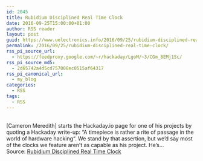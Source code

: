 ```yaml
---
id: 2045
title: Rubidium Disciplined Real Time Clock
date: 2016-09-25T15:00:00+01:00
author: RSS reader
layout: post
guid: https://www.uelectronics.info/2016/09/25/rubidium-disciplined-real-time-clock/
permalink: /2016/09/25/rubidium-disciplined-real-time-clock/
rss_pi_source_url:
  - https://feedproxy.google.com/~r/hackaday/LgoM/~3/CGm_8EMj1Sc/
rss_pi_source_md5:
  - 2d65742a4d5cd757008ec0515af64317
rss_pi_canonical_url:
  - my_blog
categories:
  - RSS
tags:
  - RSS
---
```

&#013;  
[Cameron Meredith] starts the Hackaday.io page for one of his projects by quoting a Hackaday write-up: “A timepiece is rather a rite of passage in the world of hardware hacking“. We stand by that assertion, but we’d say most of the clocks we feature aren’t as capable as his project. He’s…&#013;  
Source: <a href="https://feedproxy.google.com/~r/hackaday/LgoM/~3/CGm_8EMj1Sc/" target="_blank">Rubidium Disciplined Real Time Clock</a>